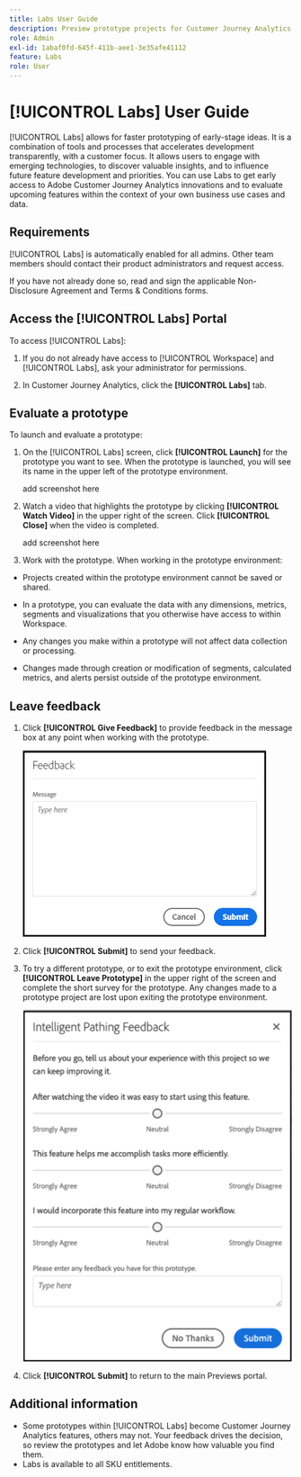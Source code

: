 ```yaml
---
title: Labs User Guide
description: Preview prototype projects for Customer Journey Analytics
role: Admin
exl-id: 1abaf0fd-645f-411b-aee1-3e35afe41112
feature: Labs
role: User
---
```

# [!UICONTROL Labs] User Guide

[!UICONTROL Labs] allows for faster prototyping of early-stage ideas. It is a combination of tools and processes that accelerates development transparently, with a customer focus. It allows users to engage with emerging technologies, to discover valuable insights, and to influence future feature development and priorities. You can use Labs to get early access to Adobe Customer Journey Analytics innovations and to evaluate upcoming features within the context of your own business use cases and data.

## Requirements

[!UICONTROL Labs] is automatically enabled for all admins. Other team members should contact their product administrators and request access.

If you have not already done so, read and sign the applicable Non-Disclosure Agreement and Terms & Conditions forms.

## Access the [!UICONTROL Labs] Portal

To access [!UICONTROL Labs]:

1. If you do not already have access to [!UICONTROL Workspace] and [!UICONTROL Labs], ask your administrator for permissions.

1. In Customer Journey Analytics, click the **[!UICONTROL Labs]** tab.

## Evaluate a prototype

To launch and evaluate a prototype:

1. On the [!UICONTROL Labs] screen, click **[!UICONTROL Launch]** for the prototype you want to see. When the prototype is launched, you will see its name in the upper left of the prototype environment.

   add screenshot here

1. Watch a video that highlights the prototype by clicking **[!UICONTROL Watch Video]** in the upper right of the screen. Click **[!UICONTROL Close]** when the video is completed.

   add screenshot here

1. Work with the prototype. When working in the prototype environment:

* Projects created within the prototype environment cannot be saved or shared.

* In a prototype, you can evaluate the data with any dimensions, metrics, segments and visualizations that you otherwise have access to within Workspace.

* Any changes you make within a prototype will not affect data collection or processing.

* Changes made through creation or modification of segments, calculated metrics, and alerts persist outside of the prototype environment.

## Leave feedback

1. Click **[!UICONTROL Give Feedback]** to provide feedback in the message box at any point when working with the prototype.

   ![Feedback window](assets/give_feedback.png)

1. Click **[!UICONTROL Submit]** to send your feedback.

1. To try a different prototype, or to exit the prototype environment, click **[!UICONTROL Leave Prototype]** in the upper right of the screen and complete the short survey for the prototype. Any changes made to a prototype project are lost upon exiting the prototype environment.

   ![Intelligent Pathing Feedback window](assets/short-survey.png)

1. Click **[!UICONTROL Submit]** to return to the main Previews portal.

## Additional information

* Some prototypes within [!UICONTROL Labs] become Customer Journey Analytics features, others may not. Your feedback drives the decision, so review the prototypes and let Adobe know how valuable you find them.
* Labs is available to all SKU entitlements.
